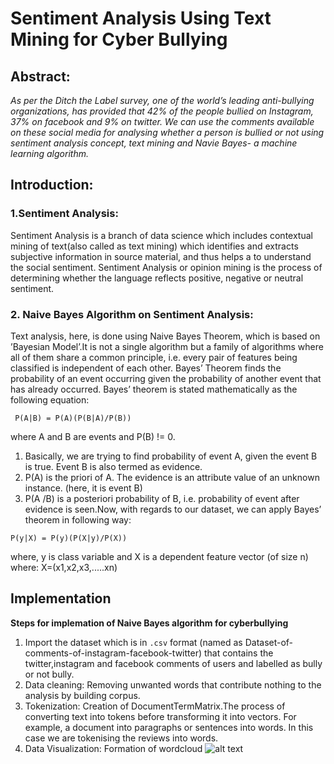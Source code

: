 # Sentiment Analysis Using Text Mining for Cyber Bullying

## Abstract:
*As per the Ditch the Label survey, one of  the world’s leading anti-bullying organizations, has provided that 42% of the people bullied on Instagram, 37% on facebook and 9% on twitter. We can use the  comments  available  on these social media for analysing  whether  a person is bullied or not using sentiment analysis concept, text mining and Navie Bayes- a machine learning algorithm.*

## Introduction:
### 1.Sentiment Analysis:
Sentiment Analysis is a branch of data science which includes contextual mining of text(also called as text mining) which identifies and extracts subjective information in source material, and thus helps a to understand the social sentiment. Sentiment Analysis or opinion mining is the process of determining whether the language reflects positive, negative or neutral sentiment.

### 2. Naive Bayes Algorithm on Sentiment Analysis:
Text analysis, here, is done using Naive Bayes Theorem, which is based on ’Bayesian Model’.It is not a single algorithm but a family of algorithms where all of them share a common principle, i.e. every pair of features being classified is independent of each other. Bayes’ Theorem finds the probability of an event occurring given the probability of another event that has already occurred. Bayes’ theorem is stated mathematically as the following equation:

` P(A|B) = P(A)(P(B|A)/P(B))`

where A and B are events and P(B) != 0.
1. Basically, we are trying to find probability of event A, given the event B is true. Event B is also termed as evidence.
2. P(A) is the priori of A. The evidence is an attribute value of an unknown instance. (here, it is event B)
3. P(A /B) is a posteriori probability of B, i.e. probability of event after evidence is seen.Now, with regards to our dataset, we can apply Bayes’ theorem in following way:

`P(y|X) = P(y)(P(X|y)/P(X))`

where, y is class variable and X is a dependent feature vector (of size n) where: X=(x1,x2,x3,.....xn)

## Implementation
**Steps for implemation of Naive Bayes algorithm for cyberbullying**
1. Import the dataset which is in `.csv` format (named as Dataset-of-comments-of-instagram-facebook-twitter) that contains the twitter,instagram and facebook comments of users and labelled as bully or not bully.
2. Data cleaning: Removing unwanted words that contribute nothing to the analysis by building corpus.
3. Tokenization: Creation of DocumentTermMatrix.The process of converting text into tokens before transforming it into vectors. For example, a document into paragraphs or sentences into words. In this case we are tokenising the reviews into words.    
4. Data Visualization: Formation of wordcloud ![alt text]()
